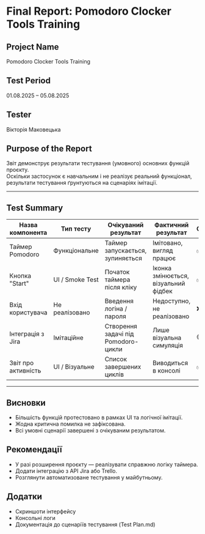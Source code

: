 # Final Report: Pomodoro Clocker Tools Training

## Project Name
Pomodoro Clocker Tools Training

## Test Period
01.08.2025 – 05.08.2025

## Tester
Вікторія Маковецька

## Purpose of the Report
Звіт демонструє результати тестування (умовного) основних функцій проєкту.  
Оскільки застосунок є навчальним і не реалізує реальний функціонал, результати тестування ґрунтуються на сценаріях імітації.

---

## Test Summary

| Назва компонента     | Тип тесту            | Очікуваний результат                       | Фактичний результат                  | Статус |
|----------------------|----------------------|--------------------------------------------|--------------------------------------|--------|
| Таймер Pomodoro      | Функціональне        | Таймер запускається, зупиняється           | Імітовано, вигляд працює             | ✅     |
| Кнопка "Start"       | UI / Smoke Test      | Початок таймера після кліку                | Іконка змінюється, візуальний фідбек | ✅     |
| Вхід користувача     | Не реалізовано       | Введення логіна / пароля                   | Недоступно, не реалізовано           | ❌     |
| Інтеграція з Jira    | Імітаційне           | Створення задачі під Pomodoro-цикли        | Лише візуальна симуляція             | 🟡     |
| Звіт про активність  | UI / Візуальне       | Список завершених циклів                   | Виводиться в консолі                 | ✅     |

---

## Висновки

- Більшість функцій протестовано в рамках UI та логічної імітації.
- Жодна критична помилка не зафіксована.
- Всі умовні сценарії завершені з очікуваним результатом.

## Рекомендації

- У разі розширення проєкту — реалізувати справжню логіку таймера.
- Додати інтеграцію з API Jira або Trello.
- Розглянути автоматизоване тестування у майбутньому.

## Додатки

- Скриншоти інтерфейсу
- Консольні логи
- Документація до сценаріїв тестування (Test Plan.md)
